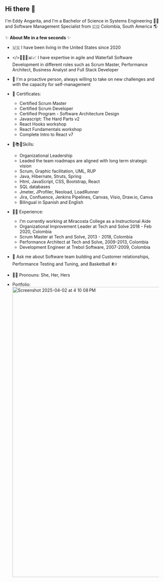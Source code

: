 ## Hi there 👋

I'm Eddy Angarita, and I'm a Bachelor of Science in Systems Engineering :woman_technologist: and Software Management Specialist from :colombia: Colombia, South America :earth_americas:

✨ **About Me in a few seconds** ✨

- :us: I have been living in the United States since 2020
  
- </>👩🏻‍💻📊📈 I have expertise in agile and Waterfall Software Development in different roles such as Scrum Master, Performance Architect, Business Analyst and Full Stack Developer
  
- :dart: I'm a proactive person, always willing to take on new challenges and with the capacity for self-management
    
- 📃 Certificates:
  - Certified Scrum Master
  - Certified Scrum Developer
  - Certified Program - Software Architecture Design
  - Javascript: The Hard Parts v2
  - React Hooks workshop
  - React Fundamentals workshop
  - Complete Intro to React v7
  
- 💪📚💡Skills:
  - Organizational Leadership
  - Leaded the team roadmaps are aligned with long term strategic vision
  - Scrum, Graphic facilitation, UML, RUP
  - Java, Hibernate, Struts, Spring
  - Html, JavaScript, CSS, Bootstrap, React
  - SQL databases
  - Jmeter, JProfiler, Neoload, LoadRunner
  - Jira, Confluence, Jenkins Pipelines, Canvas, Visio, Draw.io, Canva
  - Bilingual in Spanish and English
  
- :woman_teacher: Experience:
  - I’m currently working at Miracosta College as a Instructional Aide
  - Organizational Improvement Leader at Tech and Solve		        2018 - Feb 2020, Colombia
  - Scrum Master at Tech and Solve, 2013 - 2018, Colombia
  - Performance Architect at	 Tech and Solve, 2009-2013, Colombia
  - Development Engineer at Trebol Software, 2007-2009, Colombia
 
- 💬 Ask me about Software team building and Customer relationships, Performance Testing and Tuning, and Basketball :basketball_woman:

- :woman_office_worker: Pronouns: She, Her, Hers

- Portfolio: <a href="https://github.com/ejangari/ejangari.github.io"><img width="950" width="950" alt="Screenshot 2025-04-02 at 4 10 08 PM"  src="https://github.com/user-attachments/assets/dbb645ef-ba40-4917-a287-f8ea3c359452" alt="Clickable Image"></a>

